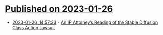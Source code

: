 # [Published on 2023-01-26](index.md)

* [2023-01-26, 14:57:33](https://news.ycombinator.com/item?id=34532378) - [An IP Attorney’s Reading of the Stable Diffusion Class Action Lawsuit](https://katedowninglaw.com/2023/01/26/an-ip-attorneys-reading-of-the-stable-diffusion-class-action-lawsuit/)
